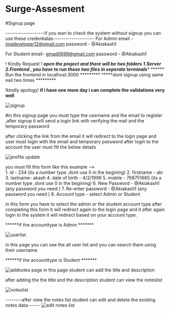 # Surge-Assesment

#Signup page

-------------------if you wan to check the system without signup you can use these credentialas--------------------
For Admin
email - imadeveloper12@gmail.com
password - @Akiakash1

For Student
email- gmad0699@gmail.com
password - @Akiakash1

! Kindly Request !
*****open the project and there will be two folders 1.Server 2.Frontend , you have to run those two files in seperate terminals******
****** Run the frontend in localhost:3000 *********
*****dont signup using same eail two times *********

!kindly apology!
**if i have one more day i can complete the validations very well**



![signup](https://user-images.githubusercontent.com/61785637/177673500-1da8db9b-a3ce-45fd-8a4c-33a591e3e584.png)

#in this signup page you must type the username and the email to register ,after signup it will send a login link with verifying the mail and the temporary password

after clicking the link from the email it will redirect to the login page and user must login with the email and temporary password after login to the account the user 
must fill the below details

![profile update](https://user-images.githubusercontent.com/61785637/177674930-fca211e5-4636-4d80-8b16-5bf2c7512c17.png)


you must fill this form like this example -->  
    1.  id - 234 (its a number type ,dont use 0 in the begining)
    2.  firstname - aki
    3.  lastname- akash
    4.  date of birth - 4/2/1999
    5.  mobile - 768751665 (its a number type ,dont use 0 in the begining)
    6.  New Password - @Akiakash1 (any password you need )
    7.  Re-enter password - @Akiakash1 (any password you need )
    8. Account type - select Admin or Student

in this form you have to select the admin or the student account type after completing this form it will redirect again to the login page and it after again login to the 
system it will redirect based on your account type.

******if the accounttype is Admin *******

![userlist](https://user-images.githubusercontent.com/61785637/177676028-ff747f34-5616-46ba-bde0-4c8fc705695e.png)

in this page you can see the all user list and you can search them using their username

******if the accounttype is Student *******

![addnotes page](https://user-images.githubusercontent.com/61785637/177676903-97c500a2-fabd-480d-9688-c928b7422e48.png)
 in this page student can add the title and description
 
 after adding the the title and the description student can view the noteslist
 
![noteslist](https://user-images.githubusercontent.com/61785637/177677529-c7b76bd8-77a7-4574-bb81-b542eea5ace6.png)

--------after view the notes list student can edit and delete the existing notes data------
![edit notes list](https://user-images.githubusercontent.com/61785637/177677816-badaca26-e745-41ad-a1cc-da319b39a45a.png)



